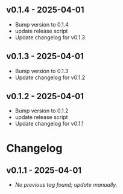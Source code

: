## v0.1.4 - 2025-04-01

- Bump version to 0.1.4
- update release script
- Update changelog for v0.1.3

## v0.1.3 - 2025-04-01

- Bump version to 0.1.3
- Update changelog for v0.1.2

## v0.1.2 - 2025-04-01

- Bump version to 0.1.2
- update release script
- Update changelog for v0.1.1

# Changelog

## v0.1.1 - 2025-04-01

- _No previous tag found; update manually._

